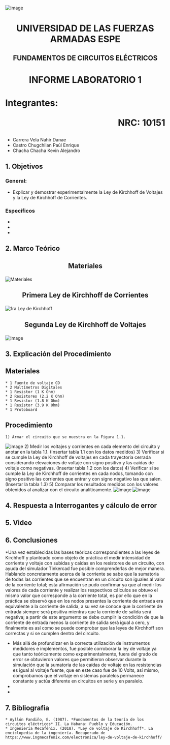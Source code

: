 ![image](https://user-images.githubusercontent.com/93786746/140656495-1e9017c5-1622-4145-a547-0ebbe5014f3d.png)
# <p align=center> UNIVERSIDAD DE LAS FUERZAS ARMADAS ESPE 
## <p align=center> FUNDAMENTOS DE CIRCUITOS ELÉCTRICOS
# <p align=center>  INFORME LABORATORIO 1
# Integrantes: <p align=right> NRC: 10151
* Carrera Vela Nahir Danae
* Castro Chugchilan Paúl Enrique
* Chacha Chacha Kevin Alejandro
## 1. Objetivos
  ### General: 
  * Explicar y demostrar experimentalmente la Ley de Kirchhoff de Voltajes y la Ley de Kirchhoff de Corrientes.
  ### Específicos
  * 
  * 
  *
## 2. Marco Teórico
  ## <p align=center> Materiales
  ![Materiales](https://user-images.githubusercontent.com/93829976/141382782-379cc1dd-d3fb-4934-bf72-0b6426afd262.jpeg)
  ## <p align=center> Primera Ley de Kirchhoff de Corrientes
![1ra Ley de Kirchhoff](https://user-images.githubusercontent.com/93786746/141385120-a4497f4a-9512-44bf-9006-b07f74d19016.png)
  ## <p align=center> Segunda Ley de Kirchhoff de Voltajes
  ![image](https://github.com/NahirCarrera/Informe-Laboratorio-1-Carrera-Castro-Chacha/blob/main/Im%C3%A1genes/Segunda%20Ley.jpeg)
## 3. Explicación del Procedimiento
   ## Materiales
    * 1 Fuente de voltaje CD
    * 2 Multímetros Digitales
    * 1 Resistor (1 K Ohm)
    * 2 Resistores (2.2 K Ohm)
    * 1 Resistor (1.8 K Ohm)
    * 1 Resistor (3.9 K Ohm)
    * 1 Protoboard
  ## Procedimiento
    1) Armar el circuito que se muestra en la Figura 1.1.
![image](https://user-images.githubusercontent.com/93829962/141383857-9dcc47b7-a6de-4901-8fe7-cb5d9bb47658.png)
    2) Medir los voltajes y corrientes en cada elemento del circuito y anotar en la tabla 1.1.
    (Insertar tabla 1.1 con los datos medidos)
    3) Verificar si se cumple la Ley de Kirchhoff de voltajes en cada trayectoria cerrada considerando elevaciones de voltaje con signo positivo y las caídas de voltaje como negativas.
    (Insertar tabla 1.2 con los datos)
    4) Verificar si se cumple la Ley de Kirchhoff de corrientes en cada nodos, tomando con signo positivo las corrientes que entrar y con signo negativo las que salen.
    (Insertar la tabla 1.3)
    5) Comparar los resultados medidos con los valores obtenidos al analizar con el circuito analíticamente.
![image](https://user-images.githubusercontent.com/93786746/141385308-9f9c8da6-84ae-4761-a626-73e6111614f2.png)
![image](https://user-images.githubusercontent.com/93829962/141375518-9f4fe4c9-5b74-430f-8ee9-853ebc2f9e82.png)
## 4. Respuesta a Interrogantes y cálculo de error
## 5. Video
## 6. Conclusiones
  *Una vez establecidas las bases teóricas correspondientes a las leyes de Kirchhoff y planteado como objeto de práctica el medir intensidad de corriente y voltaje con subidas y caídas en los resistores de un circuito, con ayuda del simulador Tinkercad fue posible comprenderlas de mejor manera. Hablando concretamente acerca de la corriente se sabe que la sumatoria de todas las corrientes que se encuentran en un circuito son iguales al valor de la corriente total; esta afirmación se pudo confirmar ya que al medir los valores de cada corriente y realizar los respectivos cálculos se obtuvo el mismo valor que corresponde a la corriente total, es por ello que en la práctica se observó que en los nodos presentes la corriente de entrada era equivalente a la corriente de salida, a su vez se conoce que la corriente de entrada siempre será positiva mientras que la corriente de salida será negativa; a partir de este argumento se debe cumplir la condición de que la corriente de entrada menos la corriente de salida será igual a cero, y finalmente es así como se puede comprobar que las leyes de Kirchhoff son correctas y si se cumplen dentro del circuito. 
  * Más allá de profundizar en la correcta utilización de instrumentos medidores e implementos, fue posible corroborar la ley de  voltaje ya que tanto teóricamente como experimentalmente, fuera del grado de error se obtuvieron valores que permitieron observar durante la simulación que la sumatoria de las caídas de voltaje en las resistencias es igual al voltaje fuente, que en este caso fue de 10 Volts, así mismo, comprobamos que el voltaje en sistemas paralelos permanece constante y actúa diferente en circuitos en serie y en paralelo.
  *
  *
## 7. Bibliografía
    * Ayllón Fandiño, E. (1987). *Fundamentos de la teoría de los circuitos eléctricos* II. La Habana: Pueblo y Educación.
    * Ingeniería Mecafénix. (2018). *Ley de voltaje de Kirchhoff*. La enciclopedia de la ingeniería. Recuperado de https://www.ingmecafenix.com/electronica/ley-de-voltaje-de-kirchhoff/
